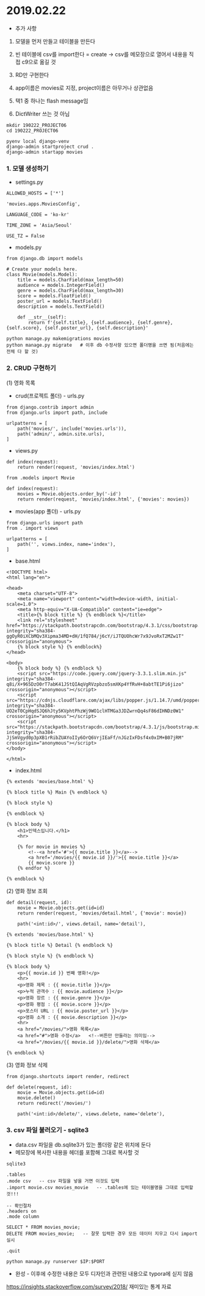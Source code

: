 

# 2019.02.22





* 추가 사항

1. 모델을 먼저 만들고 테이블을 만든다

2. 빈 테이블에 csv를 import한다 = create  -> csv를 메모장으로 열어서 내용을 직접 c9으로 옮길 것

3. RD만 구현한다

4. app이름은 movies로 지정, project이름은 아무거나 상관없음

5. 택1 중 하나는 flash message임

6. DictWriter 쓰는 것 아님



```
mkdir 190222_PROJECT06
cd 190222_PROJECT06

pyenv local django-venv
django-admin startproject crud .
django-admin startapp movies
```





### 1. 모델 생성하기



* settings.py

```
ALLOWED_HOSTS = ['*']

'movies.apps.MoviesConfig',

LANGUAGE_CODE = 'ko-kr'

TIME_ZONE = 'Asia/Seoul'

USE_TZ = False
```



* models.py

```
from django.db import models

# Create your models here.
class Movie(models.Model):
    title = models.CharField(max_length=50)
    audience = models.IntegerField()
    genre = models.CharField(max_length=30)
    score = models.FloatField()
    poster_url = models.TextField()
    description = models.TextField()

    def __str__(self):
        return f'{self.title}, {self.audience}, {self.genre},{self.score}, {self.poster_url}, {self.description}'
```



```
python manage.py makemigrations movies
python manage.py migrate   # 이후 db 수정사항 있으면 폴더명을 쓰면 됨(처음에는 전체 다 할 것)
```





### 2. CRUD 구현하기



 (1) 영화 목록

* crud(프로젝트 폴더) - urls.py

```
from django.contrib import admin
from django.urls import path, include

urlpatterns = [
    path('movies/', include('movies.urls')),
    path('admin/', admin.site.urls),
]
```



* views.py

```
def index(request):
    return render(request, 'movies/index.html')
```



```
from .models import Movie

def index(request):
    movies = Movie.objects.order_by('-id')
    return render(request, 'movies/index.html', {'movies': movies})
```



* movies(app 폴더) - urls.py

```
from django.urls import path
from . import views

urlpatterns = [
    path('', views.index, name='index'),
]
```



* base.html

```
<!DOCTYPE html>
<html lang="en">

<head>
    <meta charset="UTF-8">
    <meta name="viewport" content="width=device-width, initial-scale=1.0">
    <meta http-equiv="X-UA-Compatible" content="ie=edge">
    <title>{% block title %} {% endblock %}</title>
    <link rel="stylesheet" href="https://stackpath.bootstrapcdn.com/bootstrap/4.3.1/css/bootstrap.min.css" integrity="sha384-ggOyR0iXCbMQv3Xipma34MD+dH/1fQ784/j6cY/iJTQUOhcWr7x9JvoRxT2MZw1T" crossorigin="anonymous">
    {% block style %} {% endblock%}
</head>

<body>
    {% block body %} {% endblock %}
    <script src="https://code.jquery.com/jquery-3.3.1.slim.min.js" integrity="sha384-q8i/X+965DzO0rT7abK41JStQIAqVgRVzpbzo5smXKp4YfRvH+8abtTE1Pi6jizo" crossorigin="anonymous"></script>
    <script src="https://cdnjs.cloudflare.com/ajax/libs/popper.js/1.14.7/umd/popper.min.js" integrity="sha384-UO2eT0CpHqdSJQ6hJty5KVphtPhzWj9WO1clHTMGa3JDZwrnQq4sF86dIHNDz0W1" crossorigin="anonymous"></script>
    <script src="https://stackpath.bootstrapcdn.com/bootstrap/4.3.1/js/bootstrap.min.js" integrity="sha384-JjSmVgyd0p3pXB1rRibZUAYoIIy6OrQ6VrjIEaFf/nJGzIxFDsf4x0xIM+B07jRM" crossorigin="anonymous"></script>
</body>

</html>
```



* index.html

```
{% extends 'movies/base.html' %}

{% block title %} Main {% endblock %}

{% block style %}

{% endblock %}
 
{% block body %}
    <h1>인덱스입니다.</h1>
    <hr>
    
    {% for movie in movies %}
        <!--<a href='#'>{{ movie.title }}</a>-->
        <a href='/movies/{{ movie.id }}/'>{{ movie.title }}</a>
        {{ movie.score }}
    {% endfor %}
    
{% endblock %}
```



 (2) 영화 정보 조회

```
def detail(request, id):
    movie = Movie.objects.get(id=id)
    return render(request, 'movies/detail.html', {'movie': movie})
```



```
    path('<int:id>/', views.detail, name='detail'),
```



```
{% extends 'movies/base.html' %}

{% block title %} Detail {% endblock %}

{% block style %} {% endblock %}

{% block body %}
    <p>{{ movie.id }} 번째 영화!</p>
    <hr>
    <p>영화 제목 : {{ movie.title }}</p>
    <p>누적 관객수 : {{ movie.audience }}</p>
    <p>영화 장르 : {{ movie.genre }}</p>
    <p>영화 평점 : {{ movie.score }}</p>
    <p>포스터 URL : {{ movie.poster_url }}</p>
    <p>영화 소개 : {{ movie.description }}</p>
    <hr>
    <a href="/movies/">영화 목록</a>
    <a href="#">영화 수정</a>   <!--버튼만 만들라는 의미임-->
    <a href="/movies/{{ movie.id }}/delete/">영화 삭제</a>
    
{% endblock %}
```



(3) 영화 정보 삭제

```
from django.shortcuts import render, redirect

def delete(request, id):
    movie = Movie.objects.get(id=id)
    movie.delete()
    return redirect('/movies/')
```



```
    path('<int:id>/delete/', views.delete, name='delete'),
```





### 3. csv 파일 불러오기 - sqlite3



* data.csv 파일을 db.sqlite3가 있는 폴더랑 같은 위치에 둔다
* 메모장에 복사한 내용을 헤더를 포함해 그대로 복사할 것



```
sqlite3
```



```
.tables
.mode csv   -- csv 파일을 넣을 거면 이것도 입력
.import movie.csv movies_movie   -- .tables에 있는 테이블명을 그대로 입력할 것!!!

-- 확인절차
.headers on
.mode column

SELECT * FROM movies_movie;
DELETE FROM movies_movie;   -- 잘못 입력한 경우 모든 데이터 지우고 다시 import 실시

.quit
```



```
python manage.py runserver $IP:$PORT
```



* 완성 - 이후에 수정한 내용은 모두 디자인과 관련된 내용으로 typora에 싣지 않음



https://insights.stackoverflow.com/survey/2018/ 재미있는 통계 자료







